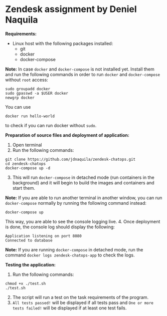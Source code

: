 # Zendesk assignment by Deniel Naquila

**Requirements:**

-   Linux host with the following packages installed:
    -   git
    -   docker
    -   docker-compose

**Note:** In case `docker` and `docker-compose` is not installed yet. Install them and run the following commands in order to run `docker` and `docker-compose` without `root` access:

```
sudo groupadd docker
sudo gpasswd -a $USER docker
newgrp docker
```

You can use

```
docker run hello-world
```

to check if you can run docker without `sudo`.

**Preparation of source files and deployment of application:**

1. Open terminal
2. Run the following commands:

```
git clone https://github.com/jdnaquila/zendesk-chatops.git
cd zendesk-chatops
docker-compose up -d
```

3. This will run `docker-compose` in detached mode (run containers in the background) and it will begin to build the images and containers and start them.

**Note:** If you are able to run another terminal in another window, you can run `docker-compose` normally by running the following command instead:

```
docker-compose up
```

This way, you are able to see the console logging live. 4. Once deployment is done, the console log should display the following:

```
Application listening on port 8080
Connected to database
```

**Note:** If you are running `docker-compose` in detached mode, run the command `docker logs zendesk-chatops-app` to check the logs.

**Testing the application:**

1. Run the following commands:

```
chmod +x ./test.sh
./test.sh
```

2. The script will run a test on the task requirements of the program.
3. `All tests passed!` will be displayed if all tests pass and `One or more tests failed!` will be displayed if at least one test fails.
